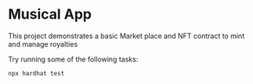 # Musical App

This project demonstrates a basic Market place and NFT contract to mint and manage royalties

Try running some of the following tasks:

```shell
npx hardhat test

```
